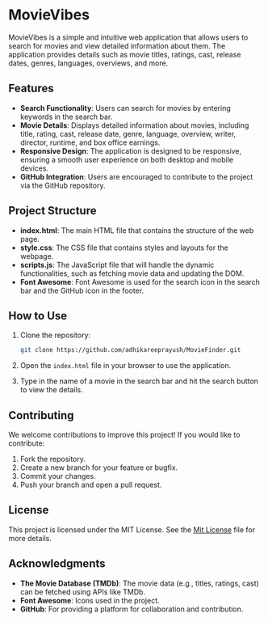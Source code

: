 # MovieVibes

MovieVibes is a simple and intuitive web application that allows users to search for movies and view detailed information about them. The application provides details such as movie titles, ratings, cast, release dates, genres, languages, overviews, and more.

## Features

- **Search Functionality**: Users can search for movies by entering keywords in the search bar.
- **Movie Details**: Displays detailed information about movies, including title, rating, cast, release date, genre, language, overview, writer, director, runtime, and box office earnings.
- **Responsive Design**: The application is designed to be responsive, ensuring a smooth user experience on both desktop and mobile devices.
- **GitHub Integration**: Users are encouraged to contribute to the project via the GitHub repository.

## Project Structure

- **index.html**: The main HTML file that contains the structure of the web page.
- **style.css**: The CSS file that contains styles and layouts for the webpage.
- **scripts.js**: The JavaScript file that will handle the dynamic functionalities, such as fetching movie data and updating the DOM.
- **Font Awesome**: Font Awesome is used for the search icon in the search bar and the GitHub icon in the footer.

## How to Use

1. Clone the repository:
   ```bash
   git clone https://github.com/adhikareeprayush/MovieFinder.git
   ```

2. Open the `index.html` file in your browser to use the application.

3. Type in the name of a movie in the search bar and hit the search button to view the details.

## Contributing

We welcome contributions to improve this project! If you would like to contribute:

1. Fork the repository.
2. Create a new branch for your feature or bugfix.
3. Commit your changes.
4. Push your branch and open a pull request.

## License

This project is licensed under the MIT License. See the [Mit License](LICENSE) file for more details.

## Acknowledgments

- **The Movie Database (TMDb)**: The movie data (e.g., titles, ratings, cast) can be fetched using APIs like TMDb.
- **Font Awesome**: Icons used in the project.
- **GitHub**: For providing a platform for collaboration and contribution.
